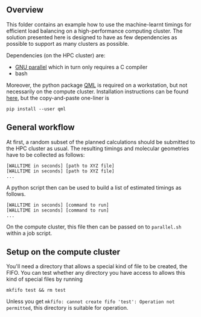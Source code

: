 ## Overview

This folder contains an example how to use the machine-learnt timings for efficient load balancing on a high-performance computing cluster. The solution presented here is designed to have as few dependencies as possible to support as many clusters as possible.

Dependencies (on the HPC cluster) are:
- [GNU parallel](https://www.gnu.org/software/parallel/) which in turn only requires a C compiler
- bash

Moreover, the python package [QML](https://github.com/qmlcode/qml) is required on a workstation, but not necessarily on the compute cluster. Installation instructions can be found [here](http://www.qmlcode.org/installation.html), but the copy-and-paste one-liner is
```
pip install --user qml
```

## General workflow

At first, a random subset of the planned calculations should be submitted to the HPC cluster as usual. The resulting timings and molecular geometries have to be collected as follows:
```
[WALLTIME in seconds] [path to XYZ file]
[WALLTIME in seconds] [path to XYZ file]
...
```
A python script then can be used to build a list of estimated timings as follows.
```
[WALLTIME in seconds] [command to run]
[WALLTIME in seconds] [command to run]
...
```
On the compute cluster, this file then can be passed on to `parallel.sh` within a job script.

## Setup on the compute cluster

You'll need a directory that allows a special kind of file to be created, the FIFO. You can test whether any directory you have access to allows this kind of special files by running
```
mkfifo test && rm test
```
Unless you get `mkfifo: cannot create fifo 'test': Operation not permitted`, this directory is suitable for operation.
